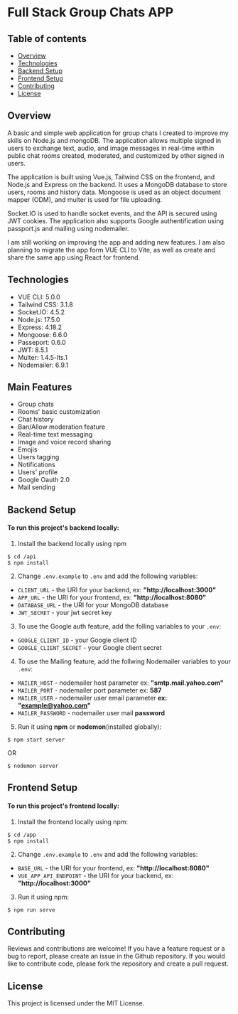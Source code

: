 # Full Stack Group Chats APP

## Table of contents

- [Overview](#overview)
- [Technologies](#technologies)
- [Backend Setup](#back-end-setup)
- [Frontend Setup](#front-end-setup)
- [Contributing](#contributing)
- [License](#license)

## Overview

A basic and simple web application for group chats I created to improve my skills on Node.js and mongoDB. The application allows multiple signed in users to exchange text, audio, and image messages in real-time within public chat rooms created, moderated, and customized by other signed in users.

The application is built using Vue.js, Tailwind CSS on the frontend, and Node.js and Express on the backend. It uses a MongoDB database to store users, rooms and history data. Mongoose is used as an object document mapper (ODM), and multer is used for file uploading.

Socket.IO is used to handle socket events, and the API is secured using JWT cookies. The application also supports Google authentification using passport.js and mailing using nodemailer.

I am still working on improving the app and adding new features. I am also planning to migrate the app form VUE CLI to Vite, as well as create and share the same app using React for frontend.

## Technologies

- VUE CLI: 5.0.0
- Tailwind CSS: 3.1.8
- Socket.IO: 4.5.2
- Node.js: 17.5.0
- Express: 4.18.2
- Mongoose: 6.6.0
- Passeport: 0.6.0
- JWT: 8.5.1
- Multer: 1.4.5-lts.1
- Nodemailer: 6.9.1

## Main Features

- Group chats
- Rooms' basic customization
- Chat history
- Ban/Allow moderation feature
- Real-time text messaging
- Image and voice record sharing
- Emojis
- Users tagging
- Notifications
- Users' profile
- Google Oauth 2.0
- Mail sending

## Backend Setup

#### To run this project's backend locally:

1. Install the backend locally using npm

```
$ cd /api
$ npm install
```

2. Change `.env.example` to `.env` and add the following variables:

- `CLIENT_URL` - the URI for your backend, ex: **"http://localhost:3000"**
- `APP_URL` - the URI for your frontend, ex: **"http://localhost:8080"**
- `DATABASE_URL` - the URI for your MongoDB database
- `JWT_SECRET` - your jwt secret key

3. To use the Google auth feature, add the folling variables to your `.env`:

- `GOOGLE_CLIENT_ID` - your Google client ID
- `GOOGLE_CLIENT_SECRET` - your Google client secret

4. To use the Mailing feature, add the follwing Nodemailer variables to your `.env`:

- `MAILER_HOST` - nodemailer host parameter ex: **"smtp.mail.yahoo.com"**
- `MAILER_PORT` - nodemailer port parameter ex: **587**
- `MAILER_USER` - nodemailer user email parameter **ex: "example@yahoo.com"**
- `MAILER_PASSWORD` - nodemailer user mail **password**

5. Run it using **npm** or **nodemon**(installed globally):

```
$ npm start server
```

OR

```
$ nodemon server
```

## Frontend Setup

#### To run this project's frontend locally:

1. Install the frontend locally using npm:

```
$ cd /app
$ npm install
```

2. Change `.env.example` to `.env` and add the following variables:

- `BASE_URL` - the URI for your frontend, ex: **"http://localhost:8080"**
- `VUE_APP_API_ENDPOINT` - the URI for your backend, ex: **"http://localhost:3000"**

3. Run it using npm:

```
$ npm run serve
```

## Contributing

Reviews and contributions are welcome! If you have a feature request or a bug to report, please create an issue in the Github repository. If you would like to contribute code, please fork the repository and create a pull request.

## License

This project is licensed under the MIT License.
